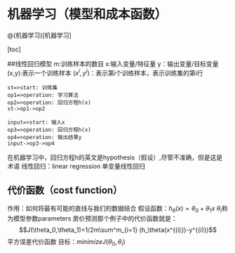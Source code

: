 # 机器学习（模型和成本函数）
@(机器学习)[机器学习]

[toc]

##线性回归模型
m:训练样本的数目
x:输入变量/特征量
y：输出变量/目标变量
(x,y):表示一个训练样本
$(x^i,y^i)$：表示第i个训练样本，表示训练集的第i行
```flow
st=>start: 训练集
op1=>operation: 学习算法
op2=>operation: 回归方程h(x)
st->op1->op2 
```
```flow
input=>start: 输入x
op3=>operation: 回归方程h(x)
op4=>operation: 输出结果y
input->op3->op4
```
在机器学习中，回归方程h的英文是hypothesis（假设）,尽管不准确，但是这是术语
线性回归：linear regression
单变量线性回归
## 代价函数（cost function）
作用：如何将最有可能的直线与我们的数据结合
假设函数：$h_\theta(x)=\theta_0 +\theta_1 x$
$\theta_i$称为模型参数parameters
房价预测那个例子中的代价函数就是：
$$J(\theta_0,\theta_1)=1/2m\sum^m_{i=1} (h_\theta(x^{(i)})-y^{(i)})$$
平方误差代价函数
目标：$minimize J(\theta_0,\theta_i)$


